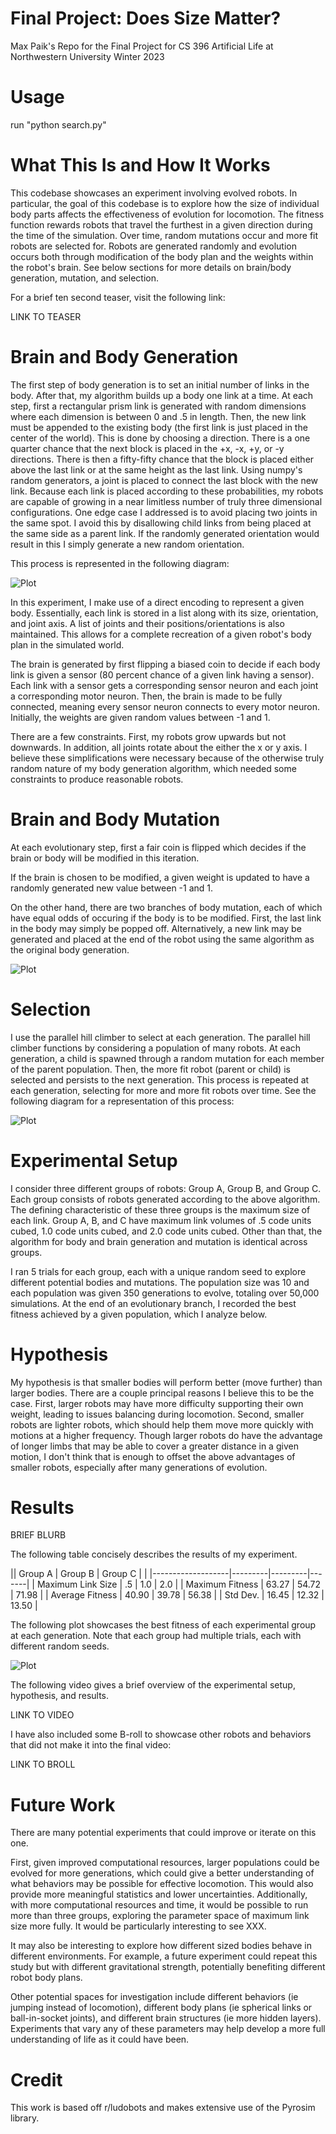 # Final Project: Does Size Matter?
Max Paik's Repo for the Final Project for CS 396 Artificial Life at Northwestern University Winter 2023

# Usage

run "python search.py"

# What This Is and How It Works

This codebase showcases an experiment involving evolved robots. 
In particular, the goal of this codebase is to explore how the size of individual body parts affects the effectiveness of evolution for locomotion. 
The fitness function rewards robots that travel the furthest in a given direction during the time of the simulation.
Over time, random mutations occur and more fit robots are selected for. 
Robots are generated randomly and evolution occurs both through modification of the body plan and the weights within the robot's brain.
See below sections for more details on brain/body generation, mutation, and selection.

For a brief ten second teaser, visit the following link: 

LINK TO TEASER

# Brain and Body Generation

The first step of body generation is to set an initial number of links in the body. 
After that, my algorithm builds up a body one link at a time. 
At each step, first a rectangular prism link is generated with random dimensions where each dimension is between 0 and .5 in length.
Then, the new link must be appended to the existing body (the first link is just placed in the center of the world).
This is done by choosing a direction. There is a one quarter chance that the next block is placed in the +x, -x, +y, or -y directions.
There is then a fifty-fifty chance that the block is placed either above the last link or at the same height as the last link.
Using numpy's random generators, a joint is placed to connect the last block with the new link.
Because each link is placed according to these probabilities, my robots are capable of growing in a near limitless number of truly three dimensional configurations.
One edge case I addressed is to avoid placing two joints in the same spot. 
I avoid this by disallowing child links from being placed at the same side as a parent link. 
If the randomly generated orientation would result in this I simply generate a new random orientation.

This process is represented in the following diagram: 

![Plot](body_generation.jpeg)

In this experiment, I make use of a direct encoding to represent a given body. 
Essentially, each link is stored in a list along with its size, orientation, and joint axis. 
A list of joints and their positions/orientations is also maintained.
This allows for a complete recreation of a given robot's body plan in the simulated world. 

The brain is generated by first flipping a biased coin to decide if each body link is given a sensor (80 percent chance of a given link having a sensor). 
Each link with a sensor gets a corresponding sensor neuron and each joint a corresponding motor neuron.
Then, the brain is made to be fully connected, meaning every sensor neuron connects to every motor neuron.
Initially, the weights are given random values between -1 and 1.

There are a few constraints. First, my robots grow upwards but not downwards. 
In addition, all joints rotate about the either the x or y axis.
I believe these simplifications were necessary because of the otherwise truly random nature of my body generation algorithm, which needed some constraints to produce reasonable robots.

# Brain and Body Mutation

At each evolutionary step, first a fair coin is flipped which decides if the brain or body will be modified in this iteration.

If the brain is chosen to be modified, a given weight is updated to have a randomly generated new value between -1 and 1.

On the other hand, there are two branches of body mutation, each of which have equal odds of occuring if the body is to be modified.
First, the last link in the body may simply be popped off.
Alternatively, a new link may be generated and placed at the end of the robot using the same algorithm as the original body generation.

![Plot](mutation.jpeg)

# Selection

I use the parallel hill climber to select at each generation. 
The parallel hill climber functions by considering a population of many robots. 
At each generation, a child is spawned through a random mutation for each member of the parent population. 
Then, the more fit robot (parent or child) is selected and persists to the next generation.
This process is repeated at each generation, selecting for more and more fit robots over time.
See the following diagram for a representation of this process:

![Plot](selection.jpeg)

# Experimental Setup

I consider three different groups of robots: Group A, Group B, and Group C. 
Each group consists of robots generated according to the above algorithm. 
The defining characteristic of these three groups is the maximum size of each link.
Group A, B, and C have maximum link volumes of .5 code units cubed, 1.0 code units cubed, and 2.0 code units cubed. 
Other than that, the algorithm for body and brain generation and mutation is identical across groups. 

I ran 5 trials for each group, each with a unique random seed to explore different potential bodies and mutations.
The population size was 10 and each population was given 350 generations to evolve, totaling over 50,000 simulations.
At the end of an evolutionary branch, I recorded the best fitness achieved by a given population, which I analyze below.

# Hypothesis

My hypothesis is that smaller bodies will perform better (move further) than larger bodies. 
There are a couple principal reasons I believe this to be the case. 
First, larger robots may have more difficulty supporting their own weight, leading to issues balancing during locomotion. 
Second, smaller robots are lighter robots, which should help them move more quickly with motions at a higher frequency.
Though larger robots do have the advantage of longer limbs that may be able to cover a greater distance in a given motion, 
I don't think that is enough to offset the above advantages of smaller robots, especially after many generations of evolution.

# Results

BRIEF BLURB

The following table concisely describes the results of my experiment. 

|| Group A           | Group B | Group C |       |
|-------------------|---------|---------|-------|
| Maximum Link Size | .5      | 1.0     | 2.0   |
| Maximum Fitness   | 63.27   | 54.72   | 71.98 |
| Average Fitness   | 40.90   | 39.78   | 56.38     |
| Std Dev.          | 16.45   | 12.32   | 13.50     |

The following plot showcases the best fitness of each experimental group at each generation. 
Note that each group had multiple trials, each with different random seeds.

![Plot](best_fitnesses_fp.jpg)

The following video gives a brief overview of the experimental setup, hypothesis, and results.

LINK TO VIDEO 

I have also included some B-roll to showcase other robots and behaviors that did not make it into the final video:

LINK TO BROLL

# Future Work

There are many potential experiments that could improve or iterate on this one. 

First, given improved computational resources, larger populations could be evolved for more generations, which
could give a better understanding of what behaviors may be possible for effective locomotion.
This would also provide more meaningful statistics and lower uncertainties. 
Additionally, with more computational resources and time, it would be possible to run more than three groups, 
exploring the parameter space of maximum link size more fully. It would be particularly interesting to see XXX.

It may also be interesting to explore how different sized bodies behave in different environments. 
For example, a future experiment could repeat this study but with different gravitational strength, potentially 
benefiting different robot body plans. 

Other potential spaces for investigation include different behaviors (ie jumping instead of locomotion),
different body plans (ie spherical links or ball-in-socket joints),
and different brain structures (ie more hidden layers).
Experiments that vary any of these parameters may help develop a more full understanding of life as it could have been.

# Credit

This work is based off r/ludobots and makes extensive use of the Pyrosim library.